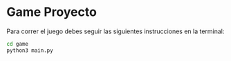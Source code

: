 # Game Proyecto

Para correr el juego debes seguir las siguientes instrucciones en la terminal:

```sh
cd game
python3 main.py
```
